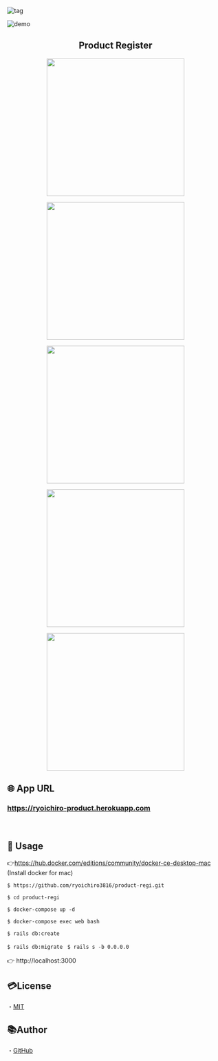 ![tag](https://img.shields.io/travis/ryoichiro3816/product-regi/master)

![demo](https://raw.github.com/wiki/ryoichiro3816/product-regi/images/water.gif)

<h2 align="center">Product Register</h2>

<p align="center">
  <a href="Railsのロゴ"><img src="https://raw.github.com/wiki/ryoichiro3816/product-regi/images/rails.png" width="320px;" /></a>
  <br>

<p align="center">
  <a href="PostgreSQLのロゴ"><img src="https://raw.github.com/wiki/ryoichiro3816/product-regi/images/postgre.png" width="320px;" /></a>
  <br>

<p align="center">
  <a href="docker_composeのロゴ"><img src="https://raw.github.com/wiki/ryoichiro3816/product-regi/images/docker_compose.jpg" width="320px;" /></a>
  <br>

<p align="center">
  <a href="travis_CIのロゴ"><img src="https://raw.github.com/wiki/ryoichiro3816/product-regi/images/travis.png" width="320px;" /></a>
  <br>

<p align="center">
  <a href="Herokuのロゴ"><img src="https://raw.github.com/wiki/ryoichiro3816/product-regi/images/Heroku.png" width="320px;" /></a>
  </p>

## 🌐 App URL

### **https://ryoichiro-product.herokuapp.com**  
　
## 💬 Usage

👉https://hub.docker.com/editions/community/docker-ce-desktop-mac (Install docker for mac)

`$ https://github.com/ryoichiro3816/product-regi.git`

`$ cd product-regi`

`$ docker-compose up -d`

`$ docker-compose exec web bash`

`$ rails db:create`

`$ rails db:migrate
`
`$ rails s -b 0.0.0.0`

👉 http://localhost:3000
　
## 💳License

・<a href="https://raw.githubusercontent.com/ryoichiro3816/product-regi/master/LICENSE">MIT</a>

## 📚Author
・<a href="https://github.com/ryoichiro3816">GitHub</a>



